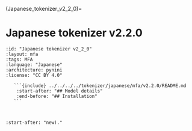 (Japanese_tokenizer_v2_2_0)=
# Japanese tokenizer v2.2.0

``````{tokenizer} Japanese tokenizer v2.2.0
:id: "Japanese tokenizer v2_2_0"
:layout: mfa
:tags: MFA
:language: "Japanese"
:architecture: pynini
:license: "CC BY 4.0"

   ```{include} ../../../../tokenizer/japanese/mfa/v2.2.0/README.md
    :start-after: "## Model details"
    :end-before: "## Installation"
   ```



``````

```{include} ../../../../tokenizer/japanese/mfa/v2.2.0/README.md
:start-after: "new)."
```
